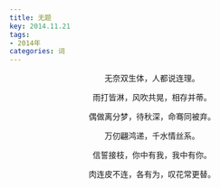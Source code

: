 ```yaml
---
title: 无题
key: 2014.11.21
tags: 
- 2014年 
categories: 词
---
```


<p align="center">无奈双生体，人都说连理。
</p>
<p align="center">雨打皆淋，风吹共晃，相存并蒂。
</p>
<p align="center">偶做离分梦，待秋深，命骞同被弃。
</p>
<p align="center">万仞翩鸿递，千水情丝系。
</p>
<p align="center">信誓接枝，你中有我，我中有你。
</p>
<p align="center">肉连皮不连，各有为，叹花常更替。
</p>
